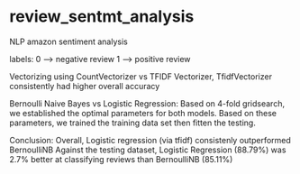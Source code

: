# review_sentmt_analysis
NLP amazon sentiment analysis

labels:
0 --> negative review
1 --> positive review

Vectorizing using CountVectorizer vs TFIDF Vectorizer, TfidfVectorizer consistently had higher overall accuracy

Bernoulli Naive Bayes vs Logistic Regression:
Based on 4-fold gridsearch, we established the optimal parameters for both models.
Based on these parameters, we trained the training data set then fitten the testing.

Conclusion:
Overall, Logistic regression (via tfidf) consistenly outperformed BernoulliNB
Against the testing dataset, Logistic Regression (88.79%) was 2.7% better at classifying reviews than BernoulliNB (85.11%)
